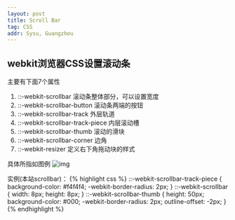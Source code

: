 ```yaml
---
layout: post
title: Scroll Bar
tag: CSS
addr: Sysu, Guangzhou
---
```


webkit浏览器CSS设置滚动条
---------------

主要有下面7个属性

1. ::-webkit-scrollbar              滚动条整体部分，可以设置宽度
2. ::-webkit-scrollbar-button       滚动条两端的按钮
3. ::-webkit-scrollbar-track        外层轨道
4. ::-webkit-scrollbar-track-piece  内层滚动槽
5. ::-webkit-scrollbar-thumb        滚动的滑块
6. ::-webkit-scrollbar-corner       边角
7. ::-webkit-resizer                定义右下角拖动块的样式

具体所指如图例
![img](/static/img/scrollbarparts.png)


实例(本站scrollbar)：
{% highlight css %}
::-webkit-scrollbar-track-piece {
  background-color: #f4f4f4;
  -webkit-border-radius: 2px;
}
::-webkit-scrollbar {
  width: 8px;
  height: 8px;
}
::-webkit-scrollbar-thumb {
  height: 50px;
  background-color: #000;
  -webkit-border-radius: 2px;
  outline-offset: -2px;
}
{% endhighlight %}